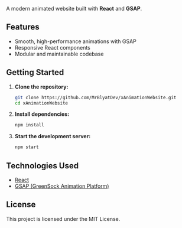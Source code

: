A modern animated website built with **React** and **GSAP**.

## Features
- Smooth, high-performance animations with GSAP
- Responsive React components
- Modular and maintainable codebase

## Getting Started
1. **Clone the repository:**
    ```bash
    git clone https://github.com/MrBlyatDev/xAnimationWebsite.git
    cd xAnimationWebsite
    ```

2. **Install dependencies:**
    ```bash
    npm install
    ```

3. **Start the development server:**
    ```bash
    npm start
    ```

## Technologies Used

- [React](https://react.dev/)
- [GSAP (GreenSock Animation Platform)](https://gsap.com/)

## License

This project is licensed under the MIT License.